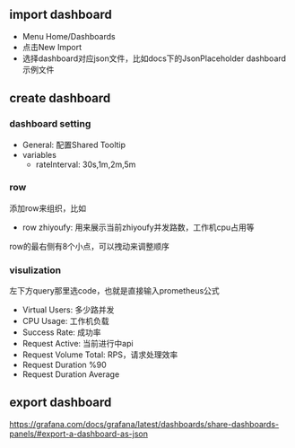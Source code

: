
## import dashboard

- Menu Home/Dashboards
- 点击New Import
- 选择dashboard对应json文件，比如docs下的JsonPlaceholder dashboard示例文件

## create dashboard

### dashboard setting

- General: 配置Shared Tooltip
- variables
    + rateInterval: 30s,1m,2m,5m

### row

添加row来组织，比如

- row zhiyoufy: 用来展示当前zhiyoufy并发路数，工作机cpu占用等

row的最右侧有8个小点，可以拽动来调整顺序

### visulization

左下方query那里选code，也就是直接输入prometheus公式

- Virtual Users: 多少路并发
- CPU Usage: 工作机负载
- Success Rate: 成功率
- Request Active: 当前进行中api
- Request Volume Total: RPS，请求处理效率
- Request Duration %90
- Request Duration Average

## export dashboard

<https://grafana.com/docs/grafana/latest/dashboards/share-dashboards-panels/#export-a-dashboard-as-json>
